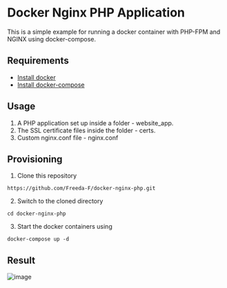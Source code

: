 # Docker Nginx PHP Application
This is a simple example for running a docker container with PHP-FPM and NGINX using docker-compose.

## Requirements
- [Install docker](https://docs.docker.com/engine/install/)
- [Install docker-compose](https://docs.docker.com/compose/install/)

## Usage

1. A PHP application set up inside a folder - website_app.
2. The SSL certificate files inside the folder - certs.
3. Custom nginx.conf file - nginx.conf


## Provisioning

1. Clone this repository
```
https://github.com/Freeda-F/docker-nginx-php.git
```
2. Switch to the cloned directory
```
cd docker-nginx-php
```
3. Start the docker containers using
```
docker-compose up -d
```

## Result

![image](https://user-images.githubusercontent.com/93197553/146550943-bee05f75-e256-4ddf-9c60-03c14608fe21.png)
